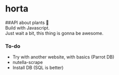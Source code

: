 # horta

##API about plants 🌿  
Build with Javascript.  
Just wait a bit, this thing is gonna be awesome.

### To-do  
* Try with another website, with basics (Parrot DB)
* nutella-scrape
* Install DB (SQL is better)
